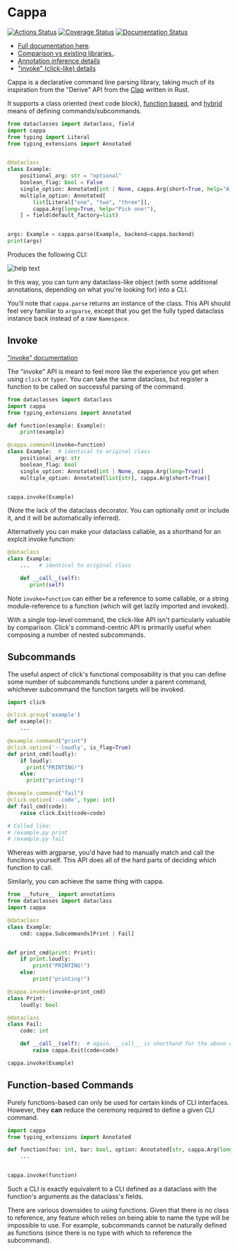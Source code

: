 # Cappa

[![Actions Status](https://github.com/DanCardin/cappa/actions/workflows/test.yml/badge.svg)](https://github.com/dancardin/cappa/actions)
[![Coverage Status](https://coveralls.io/repos/github/DanCardin/cappa/badge.svg?branch=main)](https://coveralls.io/github/DanCardin/cappa?branch=main)
[![Documentation Status](https://readthedocs.org/projects/cappa/badge/?version=latest)](https://cappa.readthedocs.io/en/latest/?badge=latest)

- [Full documentation here](https://cappa.readthedocs.io/en/latest/).
- [Comparison vs existing libraries.](https://cappa.readthedocs.io/en/latest/comparison.html).
- [Annotation inference details](https://cappa.readthedocs.io/en/latest/annotation.html)
- ["invoke" (click-like) details](https://cappa.readthedocs.io/en/latest/invoke.html)

Cappa is a declarative command line parsing library, taking much of its
inspiration from the "Derive" API from the
[Clap](https://docs.rs/clap/latest/clap/_derive/index.html) written in Rust.

It supports a class oriented (next code block),
[function based](#function-based-commands), and [hybrid](#hybrid) means of
defining commands/subcommands.

```python
from dataclasses import dataclass, field
import cappa
from typing import Literal
from typing_extensions import Annotated


@dataclass
class Example:
    positional_arg: str = "optional"
    boolean_flag: bool = False
    single_option: Annotated[int | None, cappa.Arg(short=True, help="A number")] = None
    multiple_option: Annotated[
        list[Literal["one", "two", "three"]],
        cappa.Arg(long=True, help="Pick one!"),
    ] = field(default_factory=list)


args: Example = cappa.parse(Example, backend=cappa.backend)
print(args)
```

Produces the following CLI:

![help text](./docs/source/_static/example.svg)

In this way, you can turn any dataclass-like object (with some additional
annotations, depending on what you're looking for) into a CLI.

You'll note that `cappa.parse` returns an instance of the class. This API should
feel very familiar to `argparse`, except that you get the fully typed dataclass
instance back instead of a raw `Namespace`.

## Invoke

["invoke" documentation](https://cappa.readthedocs.io/en/latest/invoke.html)

The "invoke" API is meant to feel more like the experience you get when using
`click` or `typer`. You can take the same dataclass, but register a function to
be called on successful parsing of the command.

```python
from dataclasses import dataclass
import cappa
from typing_extensions import Annotated

def function(example: Example):
    print(example)

@cappa.command(invoke=function)
class Example:  # identical to original class
    positional_arg: str
    boolean_flag: bool
    single_option: Annotated[int | None, cappa.Arg(long=True)]
    multiple_option: Annotated[list[str], cappa.Arg(short=True)]


cappa.invoke(Example)
```

(Note the lack of the dataclass decorator. You can optionally omit or include
it, and it will be automatically inferred).

Alternatively you can make your dataclass callable, as a shorthand for an
explcit invoke function:

```python
@dataclass
class Example:
    ...   # identical to original class

    def __call__(self):
       print(self)
```

Note `invoke=function` can either be a reference to some callable, or a string
module-reference to a function (which will get lazily imported and invoked).

With a single top-level command, the click-like API isn't particularly valuable
by comparison. Click's command-centric API is primarily useful when composing a
number of nested subcommands.

## Subcommands

The useful aspect of click's functional composability is that you can define
some number of subcommands functions under a parent command, whichever
subcommand the function targets will be invoked.

```python
import click

@click.group('example')
def example():
    ...

@example.command("print")
@click.option('--loudly', is_flag=True)
def print_cmd(loudly):
    if loudly:
      print("PRINTING!")
    else:
      print("printing!")

@example.command("fail")
@click.option('--code', type: int)
def fail_cmd(code):
    raise click.Exit(code=code)

# Called like:
# /example.py print
# /example.py fail
```

Whereas with argparse, you'd have had to manually match and call the funcitons
yourself. This API does all of the hard parts of deciding which function to
call.

Similarly, you can achieve the same thing with cappa.

```python
from __future__ import annotations
from dataclasses import dataclass
import cappa

@dataclass
class Example:
    cmd: cappa.Subcommands[Print | Fail]


def print_cmd(print: Print):
    if print.loudly:
        print("PRINTING!")
    else:
        print("printing!")

@cappa.invoke(invoke=print_cmd)
class Print:
    loudly: bool

@dataclass
class Fail:
    code: int

    def __call__(self):  # again, __call__ is shorthand for the above explicit `invoke=` form.
        raise cappa.Exit(code=code)

cappa.invoke(Example)
```

## Function-based Commands

Purely functions-based can only be used for certain kinds of CLI interfaces.
However, they **can** reduce the ceremony required to define a given CLI
command.

```python
import cappa
from typing_extensions import Annotated

def function(foo: int, bar: bool, option: Annotated[str, cappa.Arg(long=True)] = "opt"):
    ...


cappa.invoke(function)
```

Such a CLI is exactly equivalent to a CLI defined as a dataclass with the
function's arguments as the dataclass's fields.

There are various downsides to using functions. Given that there is no class to
reference, any feature which relies on being able to name the type will be
impossible to use. For example, subcommands cannot be naturally defined as
functions (since there is no type with which to reference the subcommand).
